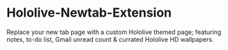 # Hololive-Newtab-Extension
 Replace your new tab page with a custom Hololive themed page; featuring notes, to-do list, Gmail unread count & currated Hololive HD wallpapers.
